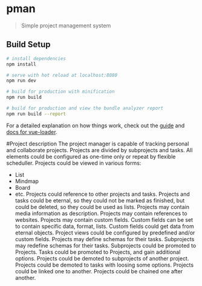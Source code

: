 # pman

> Simple project management system

## Build Setup

``` bash
# install dependencies
npm install

# serve with hot reload at localhost:8080
npm run dev

# build for production with minification
npm run build

# build for production and view the bundle analyzer report
npm run build --report
```

For a detailed explanation on how things work, check out the [guide](http://vuejs-templates.github.io/webpack/) and [docs for vue-loader](http://vuejs.github.io/vue-loader).

#Project description
The project manager is capable of tracking personal and collaborate projects.
Projects are divided by subprojects and tasks.
All elements could be configured as one-time only or repeat by flexible scheduller.
Projects could be viewed in various forms:
 * List
 * Mindmap
 * Board
 * etc.
Projects could reference to other projects and tasks.
Projects and tasks could be eternal, so they could not be marked as finished, but could be deleted, so they could be used as lists.
Projects may contain media information as description.
Projects may contain references to websites.
Projects may contain custom fields.
Custom fields can be set to contain specific data, format, lists.
Custom fields could get data from eternal objects.
Project views could be configured by predefined and/or custom fields.
Projects may define schemas for their tasks.
Subprojects may redefine schemas for their tasks.
Subprojects could be promoted to Projects.
Tasks could be promoted to Projects, and gain additional options.
Projects could be demoted to subprojects of another project.
Projects could be demoted to tasks with loosing some options.
Projects could be linked one to another.
Projects could be chained one after another.


